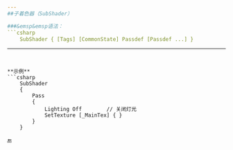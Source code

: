 ```yaml
---
##子着色器（SubShader）

###&emsp&emsp语法：
```csharp
    SubShader { [Tags] [CommonState] Passdef [Passdef ...] }
```
---
```


**示例**
```csharp
    SubShader
    {
        Pass 
        {
            Lighting Off        // 关闭灯光
            SetTexture [_MainTex] { }
        }
    }
```



🔚



















